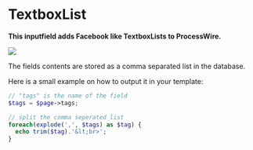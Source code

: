 TextboxList
===========

**This inputfield adds Facebook like TextboxLists to ProcessWire.**

![](https://processwire.com/talk/uploads/monthly_01_2012/post-5023-132614281893.png)

The fields contents are stored as a comma separated list in the database. 

Here is a small example on how to output it in your template:

```php
// "tags" is the name of the field
$tags = $page->tags;

// split the comma seperated list
foreach(explode(',', $tags) as $tag) {
  echo trim($tag).'&lt;br>';
}

```
